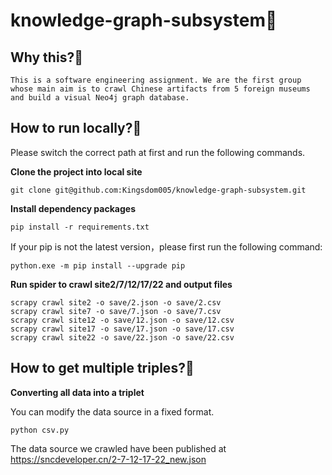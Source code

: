# knowledge-graph-subsystem🚀
## Why this?🤨

```shell
This is a software engineering assignment. We are the first group whose main aim is to crawl Chinese artifacts from 5 foreign museums and build a visual Neo4j graph database.
```

## How to run locally?🤨

Please switch the correct path at first and run the following commands.

**Clone the project into local site**

```shell
git clone git@github.com:Kingsdom005/knowledge-graph-subsystem.git
```

**Install dependency packages**

```
pip install -r requirements.txt
```

If your pip is not the latest version，please first run the following command:

```shell
python.exe -m pip install --upgrade pip
```

**Run spider to crawl site2/7/12/17/22 and output files**

```shell
scrapy crawl site2 -o save/2.json -o save/2.csv
scrapy crawl site7 -o save/7.json -o save/7.csv
scrapy crawl site12 -o save/12.json -o save/12.csv
scrapy crawl site17 -o save/17.json -o save/17.csv
scrapy crawl site22 -o save/22.json -o save/22.csv
```

## How to get multiple triples?🤨

**Converting all data into a triplet**

You can modify the data source in a fixed format.

```shell
python csv.py
```

The data source we crawled have been published at https://sncdeveloper.cn/2-7-12-17-22_new.json
